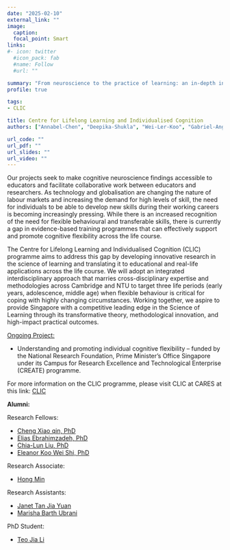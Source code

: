 ```yaml
---
date: "2025-02-10"
external_link: ""
image:
  caption: 
  focal_point: Smart
links:
#- icon: twitter
  #icon_pack: fab
  #name: Follow
  #url: ""

summary: "From neuroscience to the practice of learning: an in-depth investigation into cognitive flexibility."
profile: true

tags:
- CLIC

title: Centre for Lifelong Learning and Individualised Cognition
authors: ["Annabel-Chen", "Deepika-Shukla", "Wei-Ler-Koo", "Gabriel-Ang", "Tanisha-Attri"]

url_code: ""
url_pdf: ""
url_slides: ""
url_video: ""
---
```

Our projects seek to make cognitive neuroscience findings accessible to educators and facilitate collaborative work between educators and researchers. 
As technology and globalisation are changing the nature of labour markets and increasing the demand for high levels of skill, the need for individuals to be able to develop new skills during their working careers is becoming increasingly pressing. While there is an increased recognition of the need for flexible behavioural and transferable skills, there is currently a gap in evidence-based training programmes that can effectively support and promote cognitive flexibility across the life course.

The Centre for Lifelong Learning and Individualised Cognition (CLIC) programme aims to address this gap by developing innovative research in the science of learning and translating it to educational and real-life applications across the life course. We will adopt an integrated interdisciplinary approach that marries cross-disciplinary expertise and methodologies across Cambridge and NTU to target three life periods (early years, adolescence, middle age) when flexible behaviour is critical for coping with highly changing circumstances. Working together, we aspire to provide Singapore with a competitive leading edge in the Science of Learning through its transformative theory, methodological innovation, and high-impact practical outcomes.

<u>Ongoing Project:</u> 

- Understanding and promoting individual cognitive flexibility – funded by the National Research Foundation, Prime Minister’s Office Singapore under its Campus for Research Excellence and Technological Enterprise (CREATE) programme.

For more information on the CLIC programme, please visit CLIC at CARES at this link: [CLIC](https://www.cares.cam.ac.uk/research/clic/)<br>


**Alumni:**

Research Fellows:
- [Cheng Xiao qin, PhD](https://www.clinicalbrain.org/author/cheng-xiaoqin/)
- [Elias Ebrahimzadeh, PhD](https://www.clinicalbrain.org/author/elias-ebrahimzadeh/)
- [Chia-Lun Liu, PhD](https://www.clinicalbrain.org/author/chia-lun-liu/)
- [Eleanor Koo Wei Shi, PhD](https://www.clinicalbrain.org/author/eleanor-koo-wei-shi/)

Research Associate:
- [Hong Min](https://www.clinicalbrain.org/author/hong-min/)

Research Assistants:
- [Janet Tan Jia Yuan](https://www.clinicalbrain.org/author/tan-jia-yuan-janet/)
- [Marisha Barth Ubrani](https://www.clinicalbrain.org/author/marisha-barth-ubrani/)

PhD Student:
- [Teo Jia Li](https://www.clinicalbrain.org/author/teo-jia-li/)
